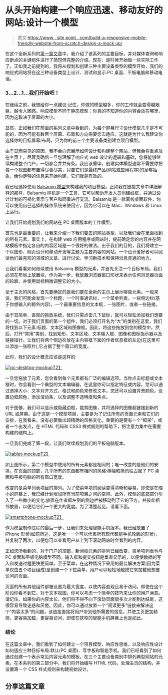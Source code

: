 # 从头开始构建一个响应迅速、移动友好的网站:设计一个模型

> 原文:[https://www . site point . com/build-a-responsive-mobile-friendly-website-from-scratch-design-a-mock up/](https://www.sitepoint.com/build-a-responsive-mobile-friendly-website-from-scratch-design-a-mockup/)

在这个全新系列的[第一篇文章](https://www.sitepoint.com/building-a-responsive-website-introduction/ "Build a Responsive, Mobile-Friendly Website From Scratch: Introduction")中，我介绍了该系列的主要目标，并对媒体查询和响应断点的关键组件进行了简短但完整的介绍。现在，是时候开始做一些实际工作了。正如我之前提到的，我将从规划和创建三种主要设备类型的模型开始，我们的响应式网站将在这三种设备类型上设计、测试和显示:PC 桌面、平板电脑和移动电话。

### 3…2…1…我们开始吧！

在继续之前，我想给你一点建议:记住，你做的模型越多，你的工作就会变得越艰巨，越令人困惑。响应模型不同于静态模型；你真的不知道你的内容会放在哪里，因为这取决于屏幕的大小。

显然，正如我们在前面的系列文章中看到的，为每个屏幕尺寸设计模型几乎是不可能的，因为可能有数百个屏幕、布局和方向需要您去适应。这就是为什么我建议你选择你的目标屏幕/布局，只为你的前三个主要设备类别建立项目模型。

由于显而易见的原因，我不会向您展示如何设计和构建整个网站，但我会将重点放在主页上，尽管我确信一旦您理解了响应式 web 设计的逻辑和基础，您将能够继续构建整个门户，一切都会井井有条。我应该重申，创建实体模型通常不需要你把每一个视图都布置得尽善尽美，只要它们是最终产品(网站或应用程序)的足够抽象，给你足够的信息来开始构建，它们就是有效的。

我已经选择使用 [Balsamiq 模型](https://www.sitepoint.com/build-a-project-mockup-using-balsamiq/ "Build a project mockup using Balsamiq")来构建我的项目模型。正如我在链接文章中详细解释的那样，Balsamiq 样机是一个工具，它可以帮助开发人员创建线框，并通过设计计划的可视化表示与客户和同事进行交流。Balsamiq 是一款离线桌面软件，你可以使用自己选择的操作系统来使用它，因为它可以在 Mac、Windows 和 Linux 上运行。

让我们开始规划我们的网站在 PC 桌面版本的工作模型。

首先也是最重要的，让我来介绍一下我们要去的网站类型，以及我们会在里面找到的所有元素。事实上，在构建 web 应用程序或网站时，提前确定您的内容并在网站模板中指定各自的内容区域是一个很好的做法。出于我们的目的，我们将建立一个以图形、网页设计和移动开发等主题为主要内容的网站，一个设计爱好者可以阅读他们最喜欢的领域的文章、进行讨论、学习新技术和保持消息灵通的地方。

让我们看看如何继续使用 Balsamiq 模型的元素，并首先关注一个目标布局。我们必须在布局上放置块，作为第一步，我放置浏览器窗口形状来表示任何浏览器页面的轮廓，并使用鼠标稍微调整它的大小。

至于主页的风格，首先要确定的是我们要在全新的主页上展示哪些元素。一般来说，我们可能会发现一个标题，一个时事通讯栏，一个菜单列表，一些侧边栏(基于你想输入的额外内容)，一个最重要信息的文本框，一张图片，或者一些链接。

由于其简单、直观的拖放系统，我们只需点击几下鼠标，就可以轻松添加我们想要的一切。对于我们页面的第一个组件，我们必须打开名为“大”的类别在这里，我们将找到以下元素:标题、文本区域和图像框。因此，将这些拖放到您的模型中。然后，打开“常用”类别，找到矩形、文本区域、文本输入框、图像和图标指示器以及链接指针。让我们将两个侧边栏放在主内容框下面的作者信息框的左边(在这里可以添加一张照片),它占据了整个窗口的宽度。

此时，我们的设计概念应该是这样的:

[![pc-desktop-mockup](../Images/dea54accebbacabaa27b622f2ffc6d8a.png)T2】](https://www.sitepoint.com/wp-content/uploads/2013/04/pc-desktop-mockup1.png)

一旦您拖放了元素，您会看到每个元素都有广泛的编辑选项。当你点击标题或文本框时，你会看到一个典型的文本编辑器，在这里你可以指定特征或内容。您可以通过选择大小、文本对齐方式、格式和颜色来修改文本。您还可以设置背景颜色，设置边框颜色，添加滚动条，以及调整不透明度和焦点。

对于图像，我们可以显示或隐藏边框，裁剪图像，并将选择的图像超链接到新的 URL 或屏幕。由于这是一个模型项目，主要是为了记住所有的页面元素和它们的安排，在我看来，没有必要做出超精确的风格变化。重要的是要有一个“框架”，或者一个出发点，在 HTML 代码和 CSS3 样式规则的帮助下，把注意力集中在需要构建的结构上。

一旦我们完成了第一段，让我们继续规划我们的平板电脑版本。

[![tablet-mockup](../Images/972d0fd3d7895ce8a5fa9dff8b5fb931.png)T2】](https://www.sitepoint.com/wp-content/uploads/2013/04/tablet-mockup.png)

如上图所示，第二个模型中使用的所有元素都是相同的；唯一改变的是他们的安排。在页面的顶部，几乎所有的东西都有相同的风格:横幅和简讯栏占据了 PC 桌面和平板电脑的所有窗口宽度。

改变的是菜单列表项目的排列。为了使菜单项的阅读变得清晰和容易，即使是在缩小的屏幕上，我已经计划增加所有当前项目之间的空间。此外，模型的底部部分引入了一些微小的变化:放置在作者框左侧的侧边栏被移动到了它的下方，并彼此相邻放置，以便给它们一个更大的宽度。为了清楚起见，请看下面。

[![smartphone-mockup](../Images/4f5160864e5933fa4d2e24b4764027ac.png)T2】](https://www.sitepoint.com/wp-content/uploads/2013/04/smartphone-mockup.png)

作为模型制作过程的最后一步，让我们来处理智能手机版本。我已经放置了 iPhone 形状(如前所述，这是唯一一个可以代表所有现代智能手机轮廓的形状)，并复制了两次，以便您可以查看用户从上到下滚动网站时会看到的内容。

正如您所看到的，对于门户的顶部，新闻稿元素的排列已经改变，菜单项列表也与 PC 桌面和平板电脑模型不同。输入框和提交按钮是垂直显示的，以便使数据的写入和发送过程更快更简单。至于菜单，在这种情况下采用的最佳解决方案(因为菜单仅由五个项目组成)是创建一个下拉菜单，用户可以轻松地触摸它来加载他想要访问的页面。

页面的所有其他组件都被设置为最大宽度，以使内容直观且易于访问。即使在这个阶段你看不到它，对于文本视图，你可以考虑一个简单的技巧来让你的用户满意。请记住，如果你的内容太长，他们将不得不向下滚动页面很多次才能到达结尾，这很容易导致迷惑和厌倦。因此，你可以通过放置一个“阅读更多”链接来解决这个“内容太多”的问题，该链接直接将用户带到他所需要的信息，并使主页更加精简，更容易加载，更容易访问，即使在狭窄的智能手机屏幕上也是如此。

### 结论

在这篇文章中，我们看到了如何建立一个项目模型，响应性思维，以及响应性设计如何适应三种目标布局:默认(PC 桌面)、写字板和智能手机。我们已经看到了如何通过创建一个表示常见内容元素的模板，在三个主要设备类别中排列典型网站的元素。在本系列的第三部分中，我们将开始编写 HTML 代码，处理主页的结构，并设置第一个 CSS 样式规则来构建初始设计。

## 分享这篇文章